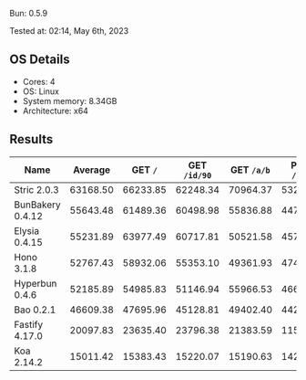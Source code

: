 Bun: 0.5.9

Tested at: 02:14, May 6th, 2023

## OS Details
- Cores: 4
- OS: Linux
- System memory: 8.34GB
- Architecture: x64

## Results
| Name | Average | GET `/` | GET `/id/90` | GET `/a/b` | POST `/json` |
| --- | --- | --- | --- | --- | --- | 
| Stric 2.0.3 | 63168.50 | 66233.85 | 62248.34 | 70964.37 | 53227.43 |
| BunBakery 0.4.12 | 55643.48 | 61489.36 | 60498.98 | 55836.88 | 44748.71 |
| Elysia 0.4.15 | 55231.89 | 63977.49 | 60717.81 | 50521.58 | 45710.68 |
| Hono 3.1.8 | 52767.43 | 58932.06 | 55353.10 | 49361.93 | 47422.63 |
| Hyperbun 0.4.6 | 52185.89 | 54985.83 | 51146.94 | 55966.53 | 46644.28 |
| Bao 0.2.1 | 46609.38 | 47695.96 | 45128.81 | 49402.40 | 44210.37 |
| Fastify 4.17.0 | 20097.83 | 23635.40 | 23796.38 | 21383.59 | 11575.97 |
| Koa 2.14.2 | 15011.42 | 15383.43 | 15220.07 | 15190.63 | 14251.54 |